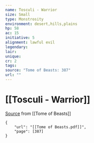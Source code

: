```yaml
---
name: Tosculi - Warrior
size: Small
type: Monstrosity
environment: desert,hills,plains
hp: 58
ac: 15
initiative: 5
alignment: lawful evil
legendary: 
lair: 
unique: 
cr: 2
tags: 
source: "Tome of Beasts: 387"
url: ""
---
```

# [[Tosculi - Warrior]]

[Source](zotero://open-pdf/library/items/ULEQWHJM?page=387) from [[Tome of Beasts]]

```pdf
{
	"url": "[[Tome of Beasts.pdf]]",
	"page": [387]
}
```

